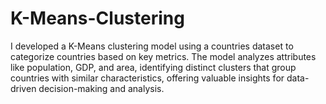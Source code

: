 # K-Means-Clustering
I developed a K-Means clustering model using a countries dataset to categorize countries based on key metrics. The model analyzes attributes like population, GDP, and area, identifying distinct clusters that group countries with similar characteristics, offering valuable insights for data-driven decision-making and analysis.
